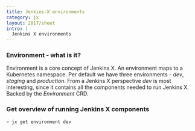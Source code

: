 ```yaml
---
title: Jenkins-X environments
category: jx
layout: 2017/sheet
intro: |
  Jenkins X environments
---
```


### Environment - what is it?

Environment is a core concept of Jenkins X.
An environment maps to a Kubernetes namespace.
Per default we have three environments - _dev_, _staging_ and _production_.
From a Jenkins X perspective _dev_ is most interesting, since it contains all the components needed to run Jenkins X.
Backed by the _Environment_ CRD.


### Get overview of running Jenkins X components

```bash
> jx get environment dev
```
